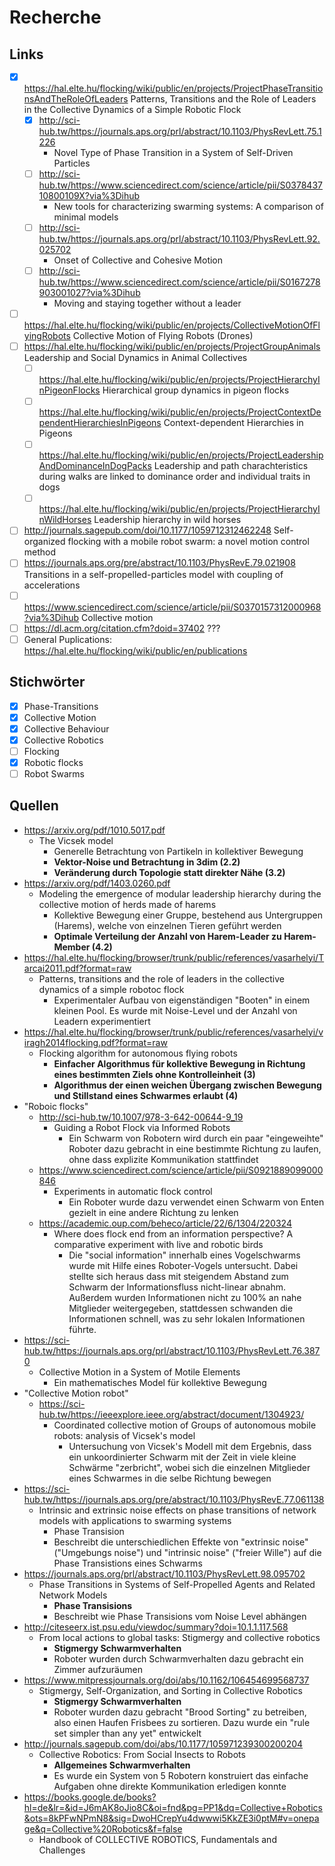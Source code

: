 # Recherche

## Links

- [x] https://hal.elte.hu/flocking/wiki/public/en/projects/ProjectPhaseTransitionsAndTheRoleOfLeaders
    Patterns, Transitions and the Role of Leaders in the Collective Dynamics of a Simple Robotic Flock
  - [x] http://sci-hub.tw/https://journals.aps.org/prl/abstract/10.1103/PhysRevLett.75.1226
    - Novel Type of Phase Transition in a System of Self-Driven Particles
  - [ ] http://sci-hub.tw/https://www.sciencedirect.com/science/article/pii/S037843710800109X?via%3Dihub
    - New tools for characterizing swarming systems: A comparison of minimal models
  - [ ] http://sci-hub.tw/https://journals.aps.org/prl/abstract/10.1103/PhysRevLett.92.025702
    - Onset of Collective and Cohesive Motion
  - [ ] http://sci-hub.tw/https://www.sciencedirect.com/science/article/pii/S0167278903001027?via%3Dihub
    - Moving and staying together without a leader
- [ ] https://hal.elte.hu/flocking/wiki/public/en/projects/CollectiveMotionOfFlyingRobots
  Collective Motion of Flying Robots (Drones)
- [ ] https://hal.elte.hu/flocking/wiki/public/en/projects/ProjectGroupAnimals
  Leadership and Social Dynamics in Animal Collectives
  - [ ] https://hal.elte.hu/flocking/wiki/public/en/projects/ProjectHierarchyInPigeonFlocks
      Hierarchical group dynamics in pigeon flocks
  - [ ] https://hal.elte.hu/flocking/wiki/public/en/projects/ProjectContextDependentHierarchiesInPigeons
      Context-dependent Hierarchies in Pigeons
  - [ ] https://hal.elte.hu/flocking/wiki/public/en/projects/ProjectLeadershipAndDominanceInDogPacks
      Leadership and path charachteristics during walks are linked to dominance order and individual traits in dogs
  - [ ] https://hal.elte.hu/flocking/wiki/public/en/projects/ProjectHierarchyInWildHorses
      Leadership hierarchy in wild horses
- [ ] http://journals.sagepub.com/doi/10.1177/1059712312462248
  Self-organized flocking with a mobile robot swarm: a novel motion control method
- [ ] https://journals.aps.org/pre/abstract/10.1103/PhysRevE.79.021908
  Transitions in a self-propelled-particles model with coupling of accelerations
- [ ] https://www.sciencedirect.com/science/article/pii/S0370157312000968?via%3Dihub
  Collective motion
- [ ] https://dl.acm.org/citation.cfm?doid=37402
  ???
- [ ] General Puplications: https://hal.elte.hu/flocking/wiki/public/en/publications

## Stichwörter

- [x] Phase-Transitions
- [x] Collective Motion
- [x] Collective Behaviour
- [x] Collective Robotics
- [ ] Flocking
- [x] Robotic flocks
- [ ] Robot Swarms

## Quellen

- https://arxiv.org/pdf/1010.5017.pdf
  - The Vicsek model
    - Generelle Betrachtung von Partikeln in kollektiver Bewegung
    - **Vektor-Noise und Betrachtung in 3dim (2.2)**
    - **Veränderung durch Topologie statt direkter Nähe (3.2)**
- https://arxiv.org/pdf/1403.0260.pdf
  - Modeling the emergence of modular leadership hierarchy during the collective motion of herds made of harems
    - Kollektive Bewegung einer Gruppe, bestehend aus Untergruppen (Harems), welche von einzelnen Tieren geführt werden
    - **Optimale Verteilung der Anzahl von Harem-Leader zu Harem-Member (4.2)**
- https://hal.elte.hu/flocking/browser/trunk/public/references/vasarhelyi/Tarcai2011.pdf?format=raw
  - Patterns, transitions and the role of leaders in the collective dynamics of a simple robotoc flock
    - Experimentaler Aufbau von eigenständigen "Booten" in einem kleinen Pool. Es wurde mit Noise-Level und der Anzahl von Leadern experimentiert
- https://hal.elte.hu/flocking/browser/trunk/public/references/vasarhelyi/viragh2014flocking.pdf?format=raw
  - Flocking algorithm for autonomous flying robots
    - **Einfacher Algorithmus für kollektive Bewegung in Richtung eines bestimmten Ziels ohne Kontrolleinheit (3)**
    - **Algorithmus der einen weichen Übergang zwischen Bewegung und Stillstand eines Schwarmes erlaubt (4)**
- "Roboic flocks"
  - http://sci-hub.tw/10.1007/978-3-642-00644-9_19
    - Guiding a Robot Flock via Informed Robots
        - Ein Schwarm von Robotern wird durch ein paar "eingeweihte" Roboter dazu gebracht in eine bestimmte Richtung zu laufen, ohne dass explizite Kommunikation stattfindet
  - https://www.sciencedirect.com/science/article/pii/S0921889099000846
    - Experiments in automatic flock control
        - Ein Roboter wurde dazu verwendet einen Schwarm von Enten gezielt in eine andere Richtung zu lenken
  - https://academic.oup.com/beheco/article/22/6/1304/220324
    - Where does  flock end from an information perspective? A comparative experiment with live and robotic birds
        - Die "social information" innerhalb eines Vogelschwarms wurde mit Hilfe eines Roboter-Vogels untersucht. Dabei stellte sich heraus dass mit steigendem Abstand zum Schwarm der Informationsfluss nicht-linear abnahm. Außerdem wurden Informationen nicht zu 100% an nahe Mitglieder weitergegeben, stattdessen schwanden die Informationen schnell, was zu sehr lokalen Informationen führte. 
- https://sci-hub.tw/https://journals.aps.org/prl/abstract/10.1103/PhysRevLett.76.3870
    - Collective Motion in a System of Motile Elements
        - Ein mathematisches Model für kollektive Bewegung
- "Collective Motion robot"
  - https://sci-hub.tw/https://ieeexplore.ieee.org/abstract/document/1304923/
    - Coordinated collective motion of Groups of autonomous mobile robots: analysis of Vicsek's model
        - Untersuchung von Vicsek's Modell mit dem Ergebnis, dass ein unkoordinierter Schwarm mit der Zeit in viele kleine Schwärme "zerbricht", wobei sich die einzelnen Mitglieder eines Schwarmes in die selbe Richtung bewegen
- https://sci-hub.tw/https://journals.aps.org/pre/abstract/10.1103/PhysRevE.77.061138
  - Intrinsic and extrinsic noise effects on phase transitions of network models with applications to swarming systems
    - Phase Transision
    - Beschreibt die unterschiedlichen Effekte von "extrinsic noise" ("Umgebungs noise") und "intrinsic noise" ("freier Wille") auf die Phase Transistions eines Schwarms
- https://journals.aps.org/prl/abstract/10.1103/PhysRevLett.98.095702
  - Phase Transitions in Systems of Self-Propelled Agents and Related Network Models
    - **Phase Transisions**
    - Beschreibt wie Phase Transisions vom Noise Level abhängen
- http://citeseerx.ist.psu.edu/viewdoc/summary?doi=10.1.1.117.568
  - From local actions to global tasks: Stigmergy and collective robotics
    - **Stigmergy Schwarmverhalten**
    - Roboter wurden durch Schwarmverhalten dazu gebracht ein Zimmer aufzuräumen
- https://www.mitpressjournals.org/doi/abs/10.1162/106454699568737
  - Stigmergy, Self-Organization, and Sorting in Collective Robotics
    - **Stigmergy Schwarmverhalten**
    - Roboter wurden dazu gebracht "Brood Sorting" zu betreiben, also einen Haufen Frisbees zu sortieren. Dazu wurde ein "rule set simpler than any yet" entwickelt
- http://journals.sagepub.com/doi/abs/10.1177/105971239300200204
  - Collective Robotics: From Social Insects to Robots
    - **Allgemeines Schwarmverhalten**
    - Es wurde ein System von 5 Robotern konstruiert das einfache Aufgaben ohne direkte Kommunikation erledigen konnte
- https://books.google.de/books?hl=de&lr=&id=J6mAK8oJio8C&oi=fnd&pg=PP1&dq=Collective+Robotics&ots=8kPFwNPmN8&sig=DwoHCrepYu4dwwwi5KkZE3i0ptM#v=onepage&q=Collective%20Robotics&f=false
  - Handbook of COLLECTIVE ROBOTICS, Fundamentals and Challenges
